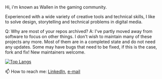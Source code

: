 Hi, i'm known as Wallen in the gaming community.

Experienced with a wide variety of creative tools and technical skills, I like to solve design, storytelling and technical problems in digital media.

Q: Why are most of your repos archived?
A: I've partly moved away from software to focus on other things. I don't wish to maintain many of these projects any more. Most of them are in a completed state and do not need any updates. Some may have bugs that need to be fixed, if this is the case, fork and fix! New maintainers welcome.

[![Top Langs](https://github-readme-stats.vercel.app/api/top-langs/?username=fedfomin&layout=compact&langs_count=8&theme=calm&hide=HTML,Gnuplot)](https://github.com/anuraghazra/github-readme-stats)

📫 How to reach me: [LinkedIn](https://www.linkedin.com/in/fedir-fomin), [e-mail](mailto:fedfomin99@gmail.com)
